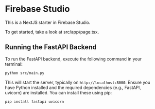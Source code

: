 # Firebase Studio

This is a NextJS starter in Firebase Studio.

To get started, take a look at src/app/page.tsx.

## Running the FastAPI Backend

To run the FastAPI backend, execute the following command in your terminal:

```bash
python src/main.py
```

This will start the server, typically on `http://localhost:8000`. Ensure you have Python installed and the required dependencies (e.g., FastAPI, uvicorn) are installed.  You can install these using pip:

```bash
pip install fastapi uvicorn
```

